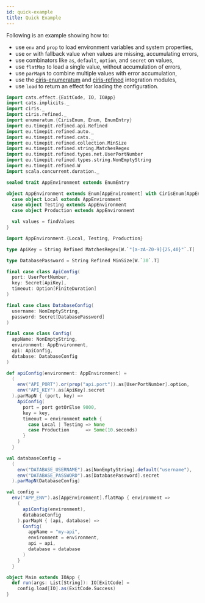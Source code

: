 ```yaml
---
id: quick-example
title: Quick Example
---
```


Following is an example showing how to:

- use `env` and `prop` to load environment variables and system properties,
- use `or` with fallback value when values are missing, accumulating errors,
- use combinators like `as`, `default`, `option`, and `secret` on values,
- use `flatMap` to load a single value, without accumulation of errors,
- use `parMapN` to combine multiple values with error accumulation,
- use the [ciris-enumeratum](modules.md#enumeratum) and [ciris-refined](modules.md#refined) integration modules,
- use `load` to return an effect for loading the configuration.

```scala mdoc:reset-object:silent
import cats.effect.{ExitCode, IO, IOApp}
import cats.implicits._
import ciris._
import ciris.refined._
import enumeratum.{CirisEnum, Enum, EnumEntry}
import eu.timepit.refined.api.Refined
import eu.timepit.refined.auto._
import eu.timepit.refined.cats._
import eu.timepit.refined.collection.MinSize
import eu.timepit.refined.string.MatchesRegex
import eu.timepit.refined.types.net.UserPortNumber
import eu.timepit.refined.types.string.NonEmptyString
import eu.timepit.refined.W
import scala.concurrent.duration._

sealed trait AppEnvironment extends EnumEntry

object AppEnvironment extends Enum[AppEnvironment] with CirisEnum[AppEnvironment] {
  case object Local extends AppEnvironment
  case object Testing extends AppEnvironment
  case object Production extends AppEnvironment

  val values = findValues
}

import AppEnvironment.{Local, Testing, Production}

type ApiKey = String Refined MatchesRegex[W.`"[a-zA-Z0-9]{25,40}"`.T]

type DatabasePassword = String Refined MinSize[W.`30`.T]

final case class ApiConfig(
  port: UserPortNumber,
  key: Secret[ApiKey],
  timeout: Option[FiniteDuration]
)

final case class DatabaseConfig(
  username: NonEmptyString,
  password: Secret[DatabasePassword]
)

final case class Config(
  appName: NonEmptyString,
  environment: AppEnvironment,
  api: ApiConfig,
  database: DatabaseConfig
)

def apiConfig(environment: AppEnvironment) =
  (
    env("API_PORT").or(prop("api.port")).as[UserPortNumber].option,
    env("API_KEY").as[ApiKey].secret
  ).parMapN { (port, key) =>
    ApiConfig(
      port = port getOrElse 9000,
      key = key,
      timeout = environment match {
        case Local | Testing => None
        case Production      => Some(10.seconds)
      }
    )
  }

val databaseConfig =
  (
    env("DATABASE_USERNAME").as[NonEmptyString].default("username"),
    env("DATABASE_PASSWORD").as[DatabasePassword].secret
  ).parMapN(DatabaseConfig)

val config =
  env("APP_ENV").as[AppEnvironment].flatMap { environment =>
    (
      apiConfig(environment),
      databaseConfig
    ).parMapN { (api, database) =>
      Config(
        appName = "my-api",
        environment = environment,
        api = api,
        database = database
      )
    }
  }

object Main extends IOApp {
  def run(args: List[String]): IO[ExitCode] =
    config.load[IO].as(ExitCode.Success)
}
```
